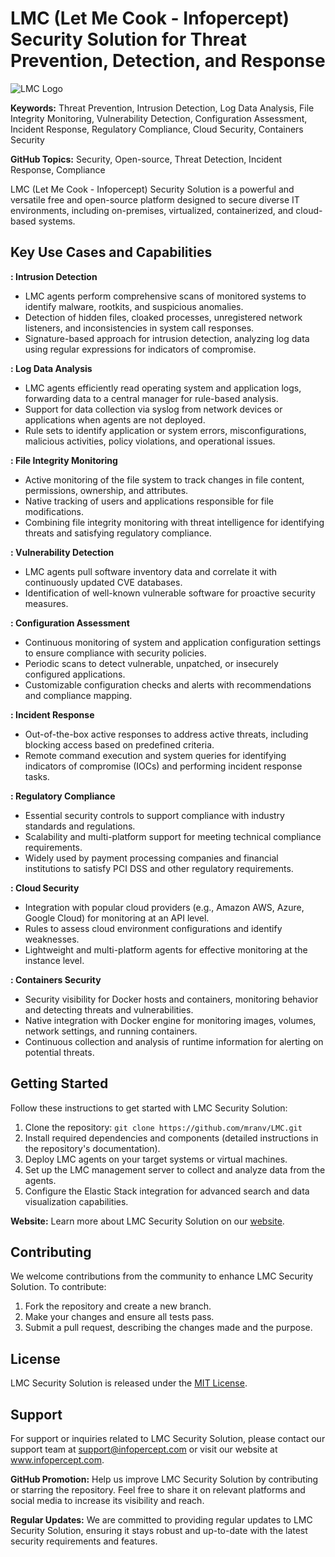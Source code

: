 # LMC (Let Me Cook - Infopercept) Security Solution for Threat Prevention, Detection, and Response

![LMC Logo](lm_logo.png "LMC Security Solution Logo")

**Keywords:** Threat Prevention, Intrusion Detection, Log Data Analysis, File Integrity Monitoring, Vulnerability Detection, Configuration Assessment, Incident Response, Regulatory Compliance, Cloud Security, Containers Security

**GitHub Topics:** Security, Open-source, Threat Detection, Incident Response, Compliance

LMC (Let Me Cook - Infopercept) Security Solution is a powerful and versatile free and open-source platform designed to secure diverse IT environments, including on-premises, virtualized, containerized, and cloud-based systems.

## Key Use Cases and Capabilities

**: Intrusion Detection**
   - LMC agents perform comprehensive scans of monitored systems to identify malware, rootkits, and suspicious anomalies.
   - Detection of hidden files, cloaked processes, unregistered network listeners, and inconsistencies in system call responses.
   - Signature-based approach for intrusion detection, analyzing log data using regular expressions for indicators of compromise.

**: Log Data Analysis**
   - LMC agents efficiently read operating system and application logs, forwarding data to a central manager for rule-based analysis.
   - Support for data collection via syslog from network devices or applications when agents are not deployed.
   - Rule sets to identify application or system errors, misconfigurations, malicious activities, policy violations, and operational issues.

**: File Integrity Monitoring**
   - Active monitoring of the file system to track changes in file content, permissions, ownership, and attributes.
   - Native tracking of users and applications responsible for file modifications.
   - Combining file integrity monitoring with threat intelligence for identifying threats and satisfying regulatory compliance.

**: Vulnerability Detection**
   - LMC agents pull software inventory data and correlate it with continuously updated CVE databases.
   - Identification of well-known vulnerable software for proactive security measures.

**: Configuration Assessment**
   - Continuous monitoring of system and application configuration settings to ensure compliance with security policies.
   - Periodic scans to detect vulnerable, unpatched, or insecurely configured applications.
   - Customizable configuration checks and alerts with recommendations and compliance mapping.

**: Incident Response**
   - Out-of-the-box active responses to address active threats, including blocking access based on predefined criteria.
   - Remote command execution and system queries for identifying indicators of compromise (IOCs) and performing incident response tasks.

**: Regulatory Compliance**
   - Essential security controls to support compliance with industry standards and regulations.
   - Scalability and multi-platform support for meeting technical compliance requirements.
   - Widely used by payment processing companies and financial institutions to satisfy PCI DSS and other regulatory requirements.

**: Cloud Security**
   - Integration with popular cloud providers (e.g., Amazon AWS, Azure, Google Cloud) for monitoring at an API level.
   - Rules to assess cloud environment configurations and identify weaknesses.
   - Lightweight and multi-platform agents for effective monitoring at the instance level.

**: Containers Security**
   - Security visibility for Docker hosts and containers, monitoring behavior and detecting threats and vulnerabilities.
   - Native integration with Docker engine for monitoring images, volumes, network settings, and running containers.
   - Continuous collection and analysis of runtime information for alerting on potential threats.

## Getting Started

Follow these instructions to get started with LMC Security Solution:

1. Clone the repository: `git clone https://github.com/mranv/LMC.git`
2. Install required dependencies and components (detailed instructions in the repository's documentation).
3. Deploy LMC agents on your target systems or virtual machines.
4. Set up the LMC management server to collect and analyze data from the agents.
5. Configure the Elastic Stack integration for advanced search and data visualization capabilities.

**Website:** Learn more about LMC Security Solution on our [website](https://www.infopercept.com).

## Contributing

We welcome contributions from the community to enhance LMC Security Solution. To contribute:

1. Fork the repository and create a new branch.
2. Make your changes and ensure all tests pass.
3. Submit a pull request, describing the changes made and the purpose.

## License

LMC Security Solution is released under the [MIT License](LICENSE).

## Support

For support or inquiries related to LMC Security Solution, please contact our support team at support@infopercept.com or visit our website at www.infopercept.com.

**GitHub Promotion:** Help us improve LMC Security Solution by contributing or starring the repository. Feel free to share it on relevant platforms and social media to increase its visibility and reach.

**Regular Updates:** We are committed to providing regular updates to LMC Security Solution, ensuring it stays robust and up-to-date with the latest security requirements and features.
